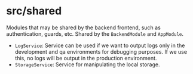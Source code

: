 # src/shared

Modules that may be shared by the backend frontend, such as authentication, guards, etc. Shared by the `BackendModule` and `AppModule`.

- `LogService`: Service can be used if we want to output logs only in the development and qa environments for debugging purposes. If we use this, no logs will be output in the production environment.
- `StorageService`: Service for manipulating the local storage.
